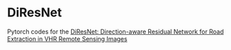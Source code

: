 # DiResNet
Pytorch codes for the [DiResNet: Direction-aware Residual Network for Road Extraction in VHR Remote Sensing Images](https://arxiv.org/abs/2005.07232)
